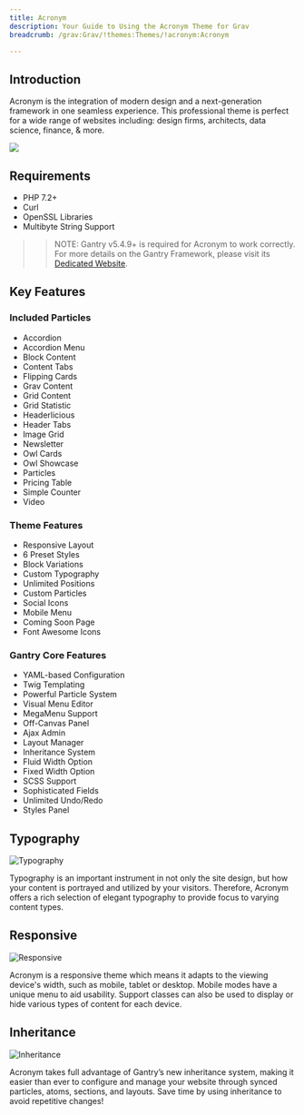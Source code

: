 ```yaml
---
title: Acronym
description: Your Guide to Using the Acronym Theme for Grav
breadcrumb: /grav:Grav/!themes:Themes/!acronym:Acronym

---
```


Introduction
-----

Acronym is the integration of modern design and a next-generation framework in one seamless experience. This professional theme is perfect for a wide range of websites including: design firms, architects, data science, finance, & more.

![](assets/acronym.jpeg)

Requirements
-----

* PHP 7.2+
* Curl
* OpenSSL Libraries
* Multibyte String Support

>> NOTE: Gantry v5.4.9+ is required for Acronym to work correctly. For more details on the Gantry Framework, please visit its [Dedicated Website](http://gantry.org).

Key Features
-----

### Included Particles

* Accordion
* Accordion Menu
* Block Content
* Content Tabs
* Flipping Cards
* Grav Content
* Grid Content
* Grid Statistic
* Headerlicious
* Header Tabs
* Image Grid
* Newsletter
* Owl Cards
* Owl Showcase
* Particles
* Pricing Table
* Simple Counter
* Video 

### Theme Features

* Responsive Layout
* 6 Preset Styles
* Block Variations
* Custom Typography
* Unlimited Positions
* Custom Particles
* Social Icons
* Mobile Menu
* Coming Soon Page
* Font Awesome Icons 

### Gantry Core Features

* YAML-based Configuration
* Twig Templating
* Powerful Particle System
* Visual Menu Editor
* MegaMenu Support
* Off-Canvas Panel
* Ajax Admin
* Layout Manager
* Inheritance System
* Fluid Width Option
* Fixed Width Option
* SCSS Support
* Sophisticated Fields
* Unlimited Undo/Redo
* Styles Panel

## Typography

![Typography](ft-2.jpg)

Typography is an important instrument in not only the site design, but how your content is portrayed and utilized by your visitors. Therefore, Acronym offers a rich selection of elegant typography to provide focus to varying content types.

## Responsive

![Responsive](ft-3.jpg)

Acronym is a responsive theme which means it adapts to the viewing device's width, such as mobile, tablet or desktop. Mobile modes have a unique menu to aid usability. Support classes can also be used to display or hide various types of content for each device.

## Inheritance

![Inheritance](ft-4.jpg)

Acronym takes full advantage of Gantry’s new inheritance system, making it easier than ever to configure and manage your website through synced particles, atoms, sections, and layouts. Save time by using inheritance to avoid repetitive changes!
